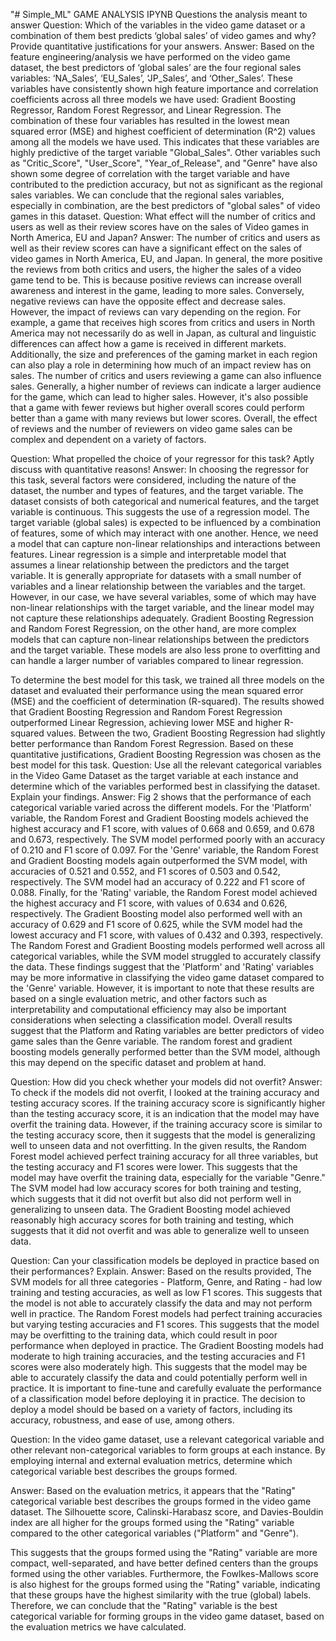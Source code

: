 "# Simple_ML" 
GAME ANALYSIS IPYNB
Questions the analysis meant to answer
Question:
Which of the variables in the video game dataset or a combination of them best predicts ‘global sales’ of video games and why? Provide quantitative justifications for your answers.
Answer:
Based on the feature engineering/analysis we have performed on the video game dataset, the best predictors of ‘global sales’ are the four regional sales variables: ‘NA_Sales’, ‘EU_Sales’, ‘JP_Sales’, and ‘Other_Sales’. These variables have consistently shown high feature importance and correlation coefficients across all three models we have used: Gradient Boosting Regressor, Random Forest Regressor, and Linear Regression.
The combination of these four variables has resulted in the lowest mean squared error (MSE) and highest coefficient of determination (R^2) values among all the models we have used. This indicates that these variables are highly predictive of the target variable "Global_Sales".
Other variables such as "Critic_Score", "User_Score", "Year_of_Release", and "Genre" have also shown some degree of correlation with the target variable and have contributed to the prediction accuracy, but not as significant as the regional sales variables. We can conclude that the regional sales variables, especially in combination, are the best predictors of "global sales" of video games in this dataset.
Question:
What effect will the number of critics and users as well as their review scores have on the sales of Video games in North America, EU and Japan?
Answer:
The number of critics and users as well as their review scores can have a significant effect on the sales of video games in North America, EU, and Japan. In general, the more positive the reviews from both critics and users, the higher the sales of a video game tend to be. This is because positive reviews can increase overall awareness and interest in the game, leading to more sales. Conversely, negative reviews can have the opposite effect and decrease sales.
However, the impact of reviews can vary depending on the region. For example, a game that receives high scores from critics and users in North America may not necessarily do as well in Japan, as cultural and linguistic differences can affect how a game is received in different markets. Additionally, the size and preferences of the gaming market in each region can also play a role in determining how much of an impact review has on sales.
The number of critics and users reviewing a game can also influence sales. Generally, a higher number of reviews can indicate a larger audience for the game, which can lead to higher sales. However, it's also possible that a game with fewer reviews but higher overall scores could perform better than a game with many reviews but lower scores. Overall, the effect of reviews and the number of reviewers on video game sales can be complex and dependent on a variety of factors.

Question:
What propelled the choice of your regressor for this task? Aptly discuss with quantitative reasons!
Answer:
In choosing the regressor for this task, several factors were considered, including the nature of the dataset, the number and types of features, and the target variable. The dataset consists of both categorical and numerical features, and the target variable is continuous. This suggests the use of a regression model. The target variable (global sales) is expected to be influenced by a combination of features, some of which may interact with one another. Hence, we need a model that can capture non-linear relationships and interactions between features.
Linear regression is a simple and interpretable model that assumes a linear relationship between the predictors and the target variable. It is generally appropriate for datasets with a small number of variables and a linear relationship between the variables and the target. However, in our case, we have several variables, some of which may have non-linear relationships with the target variable, and the linear model may not capture these relationships adequately.
Gradient Boosting Regression and Random Forest Regression, on the other hand, are more complex models that can capture non-linear relationships between the predictors and the target variable. These models are also less prone to overfitting and can handle a larger number of variables compared to linear regression. 

To determine the best model for this task, we trained all three models on the dataset and evaluated their performance using the mean squared error (MSE) and the coefficient of determination (R-squared). The results showed that Gradient Boosting Regression and Random Forest Regression outperformed Linear Regression, achieving lower MSE and higher R-squared values. Between the two, Gradient Boosting Regression had slightly better performance than Random Forest Regression. 
Based on these quantitative justifications, Gradient Boosting Regression was chosen as the best model for this task. 
Question:
Use all the relevant categorical variables in the Video Game Dataset as the target variable at each instance and determine which of the variables performed best in classifying the dataset. Explain your findings. 
Answer:
Fig 2 shows that the performance of each categorical variable varied across the different models. For the 'Platform' variable, the Random Forest and Gradient Boosting models achieved the highest accuracy and F1 score, with values of 0.668 and 0.659, and 0.678 and 0.673, respectively. The SVM model performed poorly with an accuracy of 0.210 and F1 score of 0.097.
For the 'Genre' variable, the Random Forest and Gradient Boosting models again outperformed the SVM model, with accuracies of 0.521 and 0.552, and F1 scores of 0.503 and 0.542, respectively. The SVM model had an accuracy of 0.222 and F1 score of 0.088.
Finally, for the 'Rating' variable, the Random Forest model achieved the highest accuracy and F1 score, with values of 0.634 and 0.626, respectively. The Gradient Boosting model also performed well with an accuracy of 0.629 and F1 score of 0.625, while the SVM model had the lowest accuracy and F1 score, with values of 0.432 and 0.393, respectively.
The Random Forest and Gradient Boosting models performed well across all categorical variables, while the SVM model struggled to accurately classify the data. These findings suggest that the 'Platform' and 'Rating' variables may be more informative in classifying the video game dataset compared to the 'Genre' variable. However, it is important to note that these results are based on a single evaluation metric, and other factors such as interpretability and computational efficiency may also be important considerations when selecting a classification model. Overall results suggest that the Platform and Rating variables are better predictors of video game sales than the Genre variable. The random forest and gradient boosting models generally performed better than the SVM model, although this may depend on the specific dataset and problem at hand.

Question:
How did you check whether your models did not overfit?
Answer:
To check if the models did not overfit, I looked at the training accuracy and testing accuracy scores. If the training accuracy score is significantly higher than the testing accuracy score, it is an indication that the model may have overfit the training data. However, if the training accuracy score is similar to the testing accuracy score, then it suggests that the model is generalizing well to unseen data and not overfitting. In the given results, the Random Forest model achieved perfect training accuracy for all three variables, but the testing accuracy and F1 scores were lower. This suggests that the model may have overfit the training data, especially for the variable "Genre." The SVM model had low accuracy scores for both training and testing, which suggests that it did not overfit but also did not perform well in generalizing to unseen data. The Gradient Boosting model achieved reasonably high accuracy scores for both training and testing, which suggests that it did not overfit and was able to generalize well to unseen data.

Question:
Can your classification models be deployed in practice based on their performances? Explain. 
Answer:
Based on the results provided, The SVM models for all three categories - Platform, Genre, and Rating - had low training and testing accuracies, as well as low F1 scores. This suggests that the model is not able to accurately classify the data and may not perform well in practice. The Random Forest models had perfect training accuracies but varying testing accuracies and F1 scores. This suggests that the model may be overfitting to the training data, which could result in poor performance when deployed in practice. The Gradient Boosting models had moderate to high training accuracies, and the testing accuracies and F1 scores were also moderately high. This suggests that the model may be able to accurately classify the data and could potentially perform well in practice. 
It is important to fine-tune and carefully evaluate the performance of a classification model before deploying it in practice. The decision to deploy a model should be based on a variety of factors, including its accuracy, robustness, and ease of use, among others.

Question:
In the video game dataset, use a relevant categorical variable and other relevant non-categorical variables to form groups at each instance. By employing internal and external evaluation metrics, determine which categorical variable best describes the groups formed.

Answer:
Based on the evaluation metrics, it appears that the "Rating" categorical variable best describes the groups formed in the video game dataset. The Silhouette score, Calinski-Harabasz score, and Davies-Bouldin index are all higher for the groups formed using the "Rating" variable compared to the other categorical variables ("Platform" and "Genre"). 

This suggests that the groups formed using the "Rating" variable are more compact, well-separated, and have better defined centers than the groups formed using the other variables.
Furthermore, the Fowlkes-Mallows score is also highest for the groups formed using the "Rating" variable, indicating that these groups have the highest similarity with the true (global) labels.
Therefore, we can conclude that the "Rating" variable is the best categorical variable for forming groups in the video game dataset, based on the evaluation metrics we have calculated.
